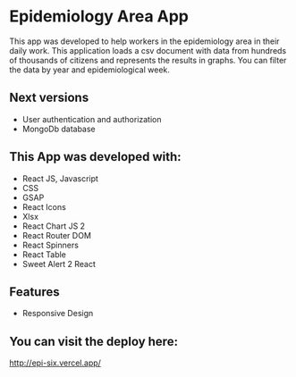 # Epidemiology Area App

This app was developed to help workers in the epidemiology area in their daily work.
This application loads a csv document with data from hundreds of thousands of citizens and represents the results in graphs.
You can filter the data by year and epidemiological week.

## Next versions 

- User authentication and authorization
- MongoDb database

## This App was developed with:

- React JS, Javascript
- CSS
- GSAP
- React Icons
- Xlsx
- React Chart JS 2
- React Router DOM
- React Spinners
- React Table
- Sweet Alert 2 React

## Features

- Responsive Design

## You can visit the deploy here: 

http://epi-six.vercel.app/

